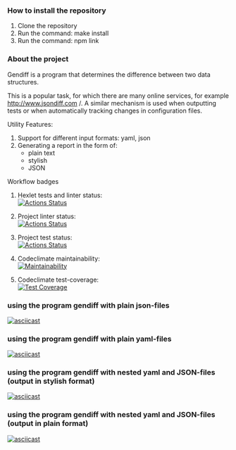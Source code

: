 ### How to install the repository
1. Clone the repository
2. Run the command: make install
3. Run the command: npm link

### About the project

Gendiff is a program that determines the difference between two data structures. 

This is a popular task, for which there are many online services, for example http://www.jsondiff.com /. A similar mechanism is used when outputting tests or when automatically tracking changes in configuration files.

Utility Features:

1. Support for different input formats: yaml, json
2. Generating a report in the form of:
    * plain text
    * stylish 
    * JSON

Workflow badges
1. Hexlet tests and linter status: <br>
[![Actions Status](https://github.com/AntipovSergey/frontend-project-lvl2/workflows/hexlet-check/badge.svg)](https://github.com/AntipovSergey/frontend-project-lvl2/actions)

2. Project linter status: <br>
[![Actions Status](https://github.com/AntipovSergey/frontend-project-lvl2/workflows/linter-check/badge.svg)](https://github.com/AntipovSergey/frontend-project-lvl2/actions)

3. Project test status: <br>
[![Actions Status](https://github.com/AntipovSergey/frontend-project-lvl2/workflows/test-check/badge.svg)](https://github.com/AntipovSergey/frontend-project-lvl2/actions)

4. Codeclimate maintainability: <br>
[![Maintainability](https://api.codeclimate.com/v1/badges/44a65c70039907ad51d9/maintainability)](https://codeclimate.com/github/AntipovSergey/frontend-project-lvl2/maintainability)

4. Codeclimate test-coverage: <br>
[![Test Coverage](https://api.codeclimate.com/v1/badges/44a65c70039907ad51d9/test_coverage)](https://codeclimate.com/github/AntipovSergey/frontend-project-lvl2/test_coverage)

### using the program gendiff with plain json-files 
[![asciicast](https://asciinema.org/a/fOHi0FIsS33wr9XjrelLNayW3.svg)](https://asciinema.org/a/fOHi0FIsS33wr9XjrelLNayW3)

### using the program gendiff with plain yaml-files 
[![asciicast](https://asciinema.org/a/oSxN7PZPlHpaVbwH2ibhnSSgk.svg)](https://asciinema.org/a/oSxN7PZPlHpaVbwH2ibhnSSgk)

### using the program gendiff with nested yaml and JSON-files (output in stylish format) 
[![asciicast](https://asciinema.org/a/2z8eD5X1DpS7kcIaPzbOJefuh.svg)](https://asciinema.org/a/2z8eD5X1DpS7kcIaPzbOJefuh)

### using the program gendiff with nested yaml and JSON-files (output in plain format)
[![asciicast](https://asciinema.org/a/P0i9BcHiZ11suK84mD0yAHiPp.svg)](https://asciinema.org/a/P0i9BcHiZ11suK84mD0yAHiPp)